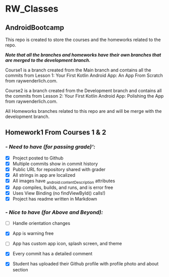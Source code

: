 # RW_Classes #

## AndroidBootcamp



This repo is created to store the courses and the homeworks related to the repo.

***Note that all the branches and homeworks have their own branches that are merged to the development branch.***

Course1 is a branch created from the Main branch and contains all the commits from Lesson 1: Your First Kotlin Android App: An App From Scratch from
raywenderlich.com.

Course2 is a branch created from the Development branch and contains all the commits from Lesson 2: Your First Kotlin Android App: Polishing the App 
from raywenderlich.com.

All Homeworks branches related to this repo are and will be merge with the development branch.

## Homework1 From Courses 1 & 2

### *- Need to have (for passing grade)':*
- [x] Project posted to Github
- [x] Multiple commits show in commit history
- [x] Public URL for repository shared with grader
- [x] All strings in app are localized
- [x] All images have <sub>android:contentDescription</sub> attributes
- [x] App compiles, builds, and runs, and is error free
- [x] Uses View Binding (no findViewById() calls!)
- [x] Project has readme written in Markdown

### *- Nice to have (for Above and Beyond):*
- [ ] Handle orientation changes
- [x] App is warning free
- [ ] App has custom app icon, splash screen, and theme
- [x] Every commit has a detailed comment
- [x] Student has uploaded their Github profile with profile photo and about section



